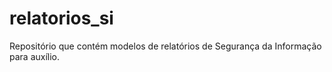 # relatorios_si
Repositório que contém modelos de relatórios de Segurança da Informação para auxílio.
